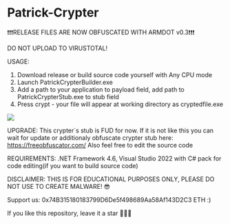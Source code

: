 # Patrick-Crypter

❗❗❗RELEASE FILES ARE NOW OBFUSCATED WITH ARMDOT v0.3❗❗❗


DO NOT UPLOAD TO VIRUSTOTAL!

USAGE:
1) Download release or build source code yourself with Any CPU mode
2) Launch PatrickCrypterBuilder.exe
3) Add a path to your application to payload field, add path to PatrickCrypterStub.exe to stub field
4) Press crypt - your file will appear at working directory as cryptedfile.exe

![](https://github.com/OdiLock/Patrick-Crypter/blob/main/Patrick%20Crypter%20Builder/Patrick%20Jane%20Crypter%20Builder/Builder.png)

UPGRADE:
This crypter`s stub is FUD for now. If it is not like this you can wait for update or additionaly obfuscate  crypter stub here: https://freeobfuscator.com/
Also feel free to edit the source code

REQUIREMENTS:
.NET Framework 4.6, Visual Studio 2022 with C# pack for code editing(if you want to build source code)

DISCLAIMER:
THIS IS FOR EDUCATIONAL PURPOSES ONLY, PLEASE DO NOT USE TO CREATE MALWARE! 😎

Support us: 0x74B315180183799D6De5f498689Aa58Af143D2C3 ETH :)

If you like this repository, leave it a star 🌟🌟🌟

